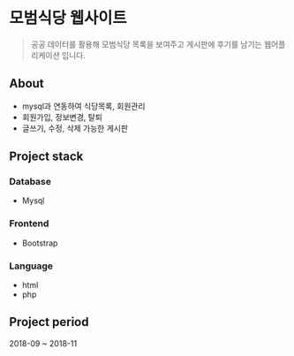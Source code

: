 # 모범식당 웹사이트
> 공공 데이터를 활용해 모범식당 목록을 보여주고 게시판에 후기를 남기는 웹어플리케이션 입니다. 
## About
- mysql과 연동하여 식당목록, 회원관리
- 회원가입, 정보변경, 탈퇴
- 글쓰기, 수정, 삭제 가능한 게시판
## Project stack
### Database
- Mysql
### Frontend
- Bootstrap
### Language
- html
- php
## Project period
2018-09 ~ 2018-11

